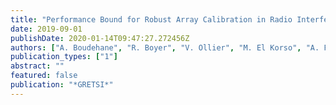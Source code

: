 ```yaml
---
title: "Performance Bound for Robust Array Calibration in Radio Interferometry"
date: 2019-09-01
publishDate: 2020-01-14T09:47:27.272456Z
authors: ["A. Boudehane", "R. Boyer", "V. Ollier", "M. El Korso", "A. Ferrari", "P. Larzabal"]
publication_types: ["1"]
abstract: ""
featured: false
publication: "*GRETSI*"
---
```


